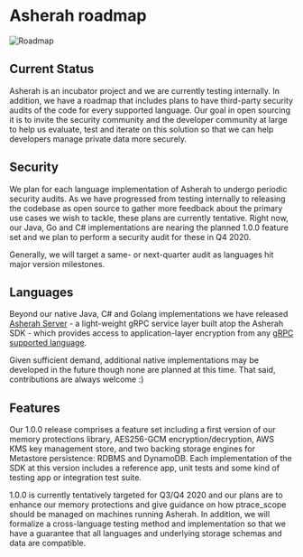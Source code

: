 # Asherah roadmap

![Roadmap](images/roadmap.png)

## Current Status

Asherah is an incubator project and we are currently testing internally. In addition, we have a 
roadmap that includes plans to have third-party security audits of the code for every supported 
language. Our goal in open sourcing it is to invite the security community and the developer 
community at large to help us evaluate, test and iterate on this solution so that we can help 
developers manage private data more securely.

## Security

We plan for each language implementation of Asherah to undergo periodic security audits. As we
have progressed from testing internally to releasing the codebase as open source to gather more
feedback about the primary use cases we wish to tackle, these plans are currently tentative.
Right now, our Java, Go and C# implementations are nearing the planned 1.0.0 feature set and we plan to 
perform a security audit for these in Q4 2020.

Generally, we will target a same- or next-quarter audit as languages hit major version milestones.


## Languages

Beyond our native Java, C# and Golang implementations we have released [Asherah Server](/server) - a light-weight gRPC service layer built atop the Asherah SDK - which provides access to application-layer encryption from any [gRPC supported language](https://grpc.io/docs/languages/).

Given sufficient demand, additional native implementations may be developed in the future though none are planned at this time.  That said, contributions are always welcome :)


## Features

Our 1.0.0 release comprises a feature set including a first version of our memory protections library, AES256-GCM 
encryption/decryption, AWS KMS key management store, and two backing storage engines for Metastore persistence: RDBMS
and DynamoDB. Each implementation of the SDK at this version includes a reference app, unit tests and some kind of 
testing app or integration test suite.

1.0.0 is currently tentatively targeted for Q3/Q4 2020 and our plans are to enhance our memory 
protections and give guidance on how ptrace_scope should be managed on machines running Asherah. In addition, 
we will formalize a cross-language testing method and implementation so that we have a guarantee that all 
languages and underlying storage schemas and data are compatible.
